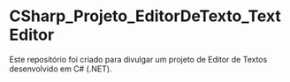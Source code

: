 # CSharp_Projeto_EditorDeTexto_TextEditor
Este repositório foi criado para divulgar um projeto de Editor de Textos desenvolvido em C# (.NET).
